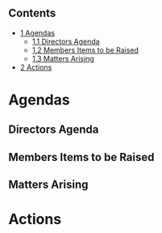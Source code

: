 Contents
--------

-   [1 Agendas](#Agendas)
    -   [1.1 Directors Agenda](#Directors_Agenda)
    -   [1.2 Members Items to be Raised](#Members_Items_to_be_Raised)
    -   [1.3 Matters Arising](#Matters_Arising)
-   [2 Actions](#Actions)

Agendas
=======

Directors Agenda
----------------

Members Items to be Raised
--------------------------

Matters Arising
---------------

Actions
=======
